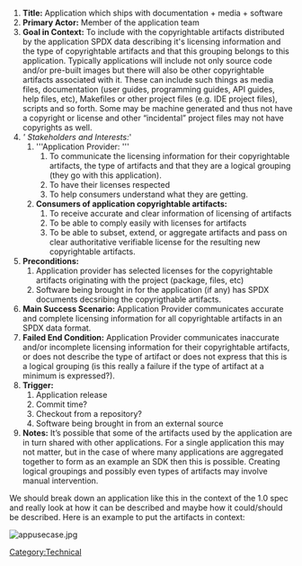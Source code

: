 1.  **Title:** Application which ships with documentation + media +
    software
2.  **Primary Actor:** Member of the application team
3.  **Goal in Context:** To include with the copyrightable artifacts
    distributed by the application SPDX data describing it's licensing
    information and the type of copyrightable artifacts and that this
    grouping belongs to this application. Typically applications will
    include not only source code and/or pre-built images but there will
    also be other copyrightable artifacts associated with it. These can
    include such things as media files, documentation (user guides,
    programming guides, API guides, help files, etc), Makefiles or other
    project files (e.g. IDE project files), scripts and so forth. Some
    may be machine generated and thus not have a copyright or license
    and other “incidental” project files may not have copyrights as
    well.
4.  *' Stakeholders and Interests:*'
    1.  '''Application Provider: '''
        1.  To communicate the licensing information for their
            copyrightable artifacts, the type of artifacts and that they
            are a logical grouping (they go with this application).
        2.  To have their licenses respected
        3.  To help consumers understand what they are getting.
    2.  **Consumers of application copyrightable artifacts:**
        1.  To receive accurate and clear information of licensing of
            artifacts
        2.  To be able to comply easily with licenses for artifacts
        3.  To be able to subset, extend, or aggregate artifacts and
            pass on clear authoritative verifiable license for the
            resulting new copyrightable artifacts.
5.  **Preconditions:**
    1.  Application provider has selected licenses for the copyrightable
        artifacts originating with the project (package, files, etc)
    2.  Software being brought in for the application (if any) has SPDX
        documents decsribing the copyrigthable artifacts.
6.  **Main Success Scenario:** Application Provider communicates
    accurate and complete licensing information for all copyrightable
    artifacts in an SPDX data format.
7.  **Failed End Condition:** Application Provider communicates
    inaccurate and/or incomplete licensing information for their
    copyrightable artifacts, or does not describe the type of artifact
    or does not express that this is a logical grouping (is this really
    a failure if the type of artifact at a minimum is expressed?).
8.  **Trigger:**
    1.  Application release
    2.  Commit time?
    3.  Checkout from a repository?
    4.  Software being brought in from an external source
9.  **Notes:** It’s possible that some of the artifacts used by the
    application are in turn shared with other applications. For a single
    application this may not matter, but in the case of where many
    applications are aggregated together to form as an example an SDK
    then this is possible. Creating logical groupings and possibly even
    types of artifacts may involve manual intervention.

We should break down an application like this in the context of the 1.0
spec and really look at how it can be described and maybe how it
could/should be described. Here is an example to put the artifacts in
context:

![appusecase.jpg](appusecase.jpg "appusecase.jpg")

[Category:Technical](Category:Technical "wikilink")
